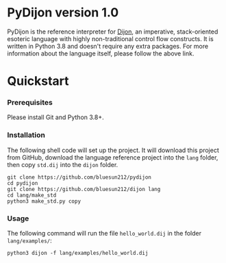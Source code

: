 # PyDijon version 1.0
PyDijon is the reference interpreter for [Dijon](https://github.com/bluesun212/dijon), an imperative, stack-oriented esoteric language with highly non-traditional control flow constructs.  It is written in Python 3.8 and doesn't require any extra packages.  For more information about the language itself, please follow the above link. 

# Quickstart
### Prerequisites
Please install Git and Python 3.8+.  

### Installation
The following shell code will set up the project.  It will download this project from GitHub, download the language reference project into the `lang` folder, then copy `std.dij` into the `dijon` folder.
```commandline
git clone https://github.com/bluesun212/pydijon
cd pydijon
git clone https://github.com/bluesun212/dijon lang
cd lang/make_std
python3 make_std.py copy
```

### Usage
The following command will run the file `hello_world.dij` in the folder `lang/examples/`:
```commandline
python3 dijon -f lang/examples/hello_world.dij
```
